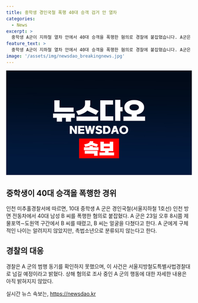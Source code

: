 ```yaml
---
title: 중학생 경인국철 폭행 40대 승객 검거 안 열차
categories:
  - News
excerpt: >
  중학생 A군이 지하철 열차 안에서 40대 승객을 폭행한 혐의로 경찰에 붙잡혔습니다. A군은 남성 B씨를 얼굴 부위를 다치게 한 혐의를 받고 있으며, 현재 상해 혐의로 조사 중입니다. A군은 23일 오후 8시쯤 발생한 사건으로, 그동안의 범행 동기는 파악되지 않았습니다. A군은 14세 미만으로 소년법의 관할을 받지 않는 것으로 보고되었으며, 관련된 사건은 서울지방철도특별사법경찰대로 인계될 예정입니다. (150자)
feature_text: >
  중학생 A군이 지하철 열차 안에서 40대 승객을 폭행한 혐의로 경찰에 붙잡혔습니다. A군은 남성 B씨를 얼굴 부위를 다치게 한 혐의를 받고 있으며, 현재 상해 혐의로 조사 중입니다. A군은 23일 오후 8시쯤 발생한 사건으로, 그동안의 범행 동기는 파악되지 않았습니다. A군은 14세 미만으로 소년법의 관할을 받지 않는 것으로 보고되었으며, 관련된 사건은 서울지방철도특별사법경찰대로 인계될 예정입니다. (150자)
image: '/assets/img/newsdao_breakingnews.jpg'
---
```


<p><img src="/assets/img/newsdao_breakingnews.jpg" alt="pcversion 속보" /></p>

<h2 data-ke-size="size26">중학생이 40대 승객을 폭행한 경위</h2>

<p data-ke-size="size16">인천 미추홀경찰서에 따르면, 10대 중학생 A 군은 경인국철(서울지하철 1호선) 인천 방면 전동차에서 40대 남성 B 씨를 폭행한 혐의로 붙잡혔다. A 군은 23일 오후 8시쯤 제물포역∼도원역 구간에서 B 씨를 때렸고, B 씨는 얼굴을 다쳤다고 한다. A 군에게 구체적인 나이는 알려지지 않았지만, 촉법소년으로 분류되지 않는다고 한다.</p>

<h2 data-ke-size="size26">경찰의 대응</h2>

<p data-ke-size="size16">경찰은 A 군의 범행 동기를 확인하지 못했으며, 이 사건은 서울지방철도특별사법경찰대로 넘길 예정이라고 밝혔다. 상해 혐의로 조사 중인 A 군의 행동에 대한 자세한 내용은 아직 밝혀지지 않았다.</p>
실시간 뉴스 속보는, <a href="https://newsdao.kr" rel="dofollow">https://newsdao.kr</a>


